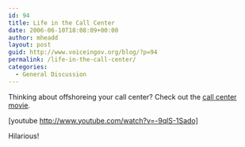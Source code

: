 ```yaml
---
id: 94
title: Life in the Call Center
date: 2006-06-10T18:08:09+00:00
author: mheadd
layout: post
guid: http://www.voiceingov.org/blog/?p=94
permalink: /life-in-the-call-center/
categories:
  - General Discussion
---
```

Thinking about offshoreing your call center? Check out the <a href="http://www.callcentermovie.com/" target="_blank">call center movie</a>. 

[youtube http://www.youtube.com/watch?v=-9qlS-1Sado]

Hilarious!